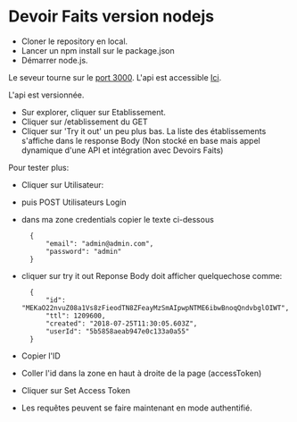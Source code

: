 # Devoir Faits version nodejs

* Cloner le repository en local.
* Lancer un npm install sur le package.json
* Démarrer node.js.

Le seveur tourne sur le [port 3000](http://localhost:3000).
L'api est accessible [Ici](http://localhost:3000/explorer).

L'api est versionnée.

* Sur explorer, cliquer sur Etablissement. 
* Cliquer sur /etablissement du GET
* Cliquer sur 'Try it out' un peu plus bas.
La liste des établissements s'affiche dans le response Body (Non stocké en base mais appel dynamique d'une API et intégration avec Devoirs Faits)


Pour tester plus:

* Cliquer sur Utilisateur:
* puis POST Utilisateurs Login
* dans ma zone credentials copier le texte ci-dessous

        {
            "email": "admin@admin.com",
            "password": "admin"
        }
* cliquer sur try it out
Reponse Body doit afficher quelquechose comme: 

        {
            "id": "MEKaO22nvuZ08a1Vs8zFieodTN8ZFeayMzSmAIpwpNTME6ibwBnoqQndvbglOIWT",
            "ttl": 1209600,
            "created": "2018-07-25T11:30:05.603Z",
            "userId": "5b5858aeab947e0c133a0a55"
        }
* Copier l'ID 
* Coller l'id dans la zone en haut à droite de la page (accessToken)
* Cliquer sur Set Access Token
* Les requêtes peuvent se faire maintenant en mode authentifié.
            
    